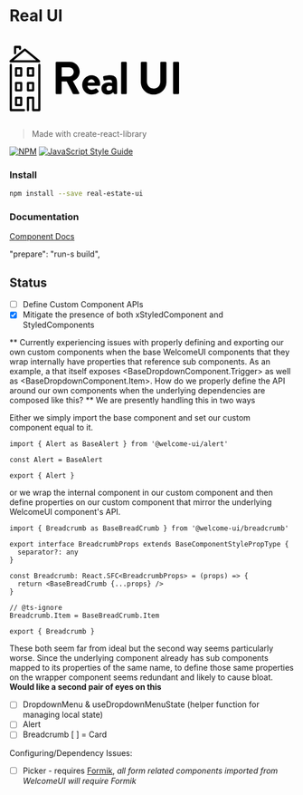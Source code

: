 # Real UI

<svg class='jsx-2263963463 artboard'>
  <svg
    viewBox='-141.56705517517742 -105 519.9614213723605 200'
    xmlns='http://www.w3.org/2000/svg'
    xmlns:xlink='http://www.w3.org/1999/xlink'
    version='1.1'
    class='jsx-2263963463 artboard-inner'
    style='width: 339px; height: 130.394px; max-height: 100%;'
  >
    <g
      transform='translate(-12.816901408450704 42.59154929577465) scale(1.9561815336463222)'
      fill='#000'
    >
      <g id='line1'>
        <path d='M6.552-1.368C6.552-0.648 7.128 0 7.920 0L14.544 0C15.264 0 15.912-0.648 15.912-1.368L15.912-19.728L23.904-19.728L33.480-0.648C33.624-0.360 33.984 0 34.632 0L42.192 0C43.416 0 43.920-1.152 43.416-2.088L33.552-20.376C39.816-22.896 44.208-28.296 44.208-34.920C44.208-43.488 37.152-50.400 28.512-50.400L7.920-50.400C7.128-50.400 6.552-49.752 6.552-49.032ZM15.984-27.432L15.984-41.760L27.720-41.760C31.536-41.760 34.848-38.592 34.848-34.776C34.848-30.744 31.536-27.432 27.720-27.432Z'></path>
        <path d='M48.139-14.400C48.139-6.120 54.259 0.720 62.899 0.720C67.579 0.720 71.251-1.008 73.627-3.240C74.347-3.816 74.203-4.608 73.699-5.112L70.747-8.496C70.243-9.072 69.595-8.928 68.875-8.496C67.579-7.560 65.491-6.696 63.259-6.696C59.083-6.696 56.563-10.008 56.347-12.960L74.779-12.960C75.427-12.960 76.075-13.464 76.147-14.184C76.219-14.688 76.291-15.624 76.291-16.128C76.291-23.904 70.243-29.520 62.827-29.520C54.259-29.520 48.139-22.536 48.139-14.400ZM56.995-18.000C57.355-20.736 59.731-22.896 62.611-22.896C65.347-22.896 67.651-20.664 67.867-18.000Z'></path>
        <path d='M78.278-9.144C78.278-3.024 82.238 0.720 87.998 0.720C92.462 0.720 95.126-1.440 96.782-2.952L97.646-1.008C98.006-0.216 98.366 0 98.870 0L101.462 0C102.182 0 102.830-0.648 102.830-1.368L102.830-16.992C102.830-24.840 100.742-29.520 91.742-29.520C87.134-29.520 82.526-28.368 81.950-28.152C81.302-27.936 80.726-27.432 80.942-26.352L81.590-22.608C81.734-21.672 82.238-21.024 83.246-21.312C84.902-21.816 88.646-22.392 91.310-22.392C93.974-22.392 95.126-21.096 95.054-17.424C95.054-17.424 92.678-18.216 89.798-18.216C82.454-18.216 78.278-14.256 78.278-9.144ZM86.198-9.144C86.198-11.448 88.070-13.032 90.878-13.032C92.966-13.032 94.910-12.168 94.910-12.168L94.910-8.208C94.478-7.344 92.246-5.400 89.942-5.400C87.710-5.400 86.198-6.984 86.198-9.144Z'></path>
        <path d='M109.138-1.368C109.138-0.648 109.786 0 110.506 0L116.554 0C117.274 0 117.922-0.648 117.922-1.368L117.922-49.032C117.922-49.752 117.274-50.400 116.554-50.400L110.506-50.400C109.786-50.400 109.138-49.752 109.138-49.032Z'></path>
        <path d=''></path>
        <path d='M140.040-19.080C140.040-8.136 148.752 0.720 160.056 0.720C171.432 0.720 180.144-8.136 180.144-19.080L180.144-49.032C180.144-49.752 179.496-50.400 178.776-50.400L171.936-50.400C171.144-50.400 170.568-49.752 170.568-49.032L170.568-19.512C170.568-13.464 166.320-8.640 160.056-8.640C153.792-8.640 149.616-13.464 149.616-19.584L149.616-49.032C149.616-49.752 149.040-50.400 148.248-50.400L141.408-50.400C140.688-50.400 140.040-49.752 140.040-49.032Z'></path>
        <path d='M190.555-1.368C190.555-0.648 191.203 0 191.923 0L198.619 0C199.339 0 199.987-0.648 199.987-1.368L199.987-49.032C199.987-49.752 199.339-50.400 198.619-50.400L191.923-50.400C191.203-50.400 190.555-49.752 190.555-49.032Z'></path>
      </g>
    </g>
    <g
      transform='translate(-193.40746618853893 -104.83214079267364) scale(1.9983212649956614)'
      id='logomark'
    >
      <g fill='#000'>
        <path d='M43.89 92.26h-7.956a1.665 1.665 0 0 1-1.665-1.665V79.357c0-.919.746-1.664 1.665-1.664h7.956c.919 0 1.664.745 1.664 1.664v11.237c0 .921-.745 1.666-1.664 1.666zm-6.292-3.328h4.627v-7.91h-4.627v7.91zM43.89 69.725h-7.956a1.665 1.665 0 0 1-1.665-1.663V56.823c0-.919.746-1.665 1.665-1.665h7.956c.919 0 1.664.746 1.664 1.665v11.238c0 .918-.745 1.664-1.664 1.664zm-6.292-3.329h4.627v-7.909h-4.627v7.909zM43.89 47.189h-7.956a1.665 1.665 0 0 1-1.665-1.664V34.288c0-.919.746-1.664 1.665-1.664h7.956c.919 0 1.664.745 1.664 1.664v11.237c0 .919-.745 1.664-1.664 1.664zm-6.292-3.328h4.627v-7.909h-4.627v7.909zM62.206 69.725H54.25a1.664 1.664 0 0 1-1.664-1.663V56.823c0-.919.745-1.665 1.664-1.665h7.956c.919 0 1.664.746 1.664 1.665v11.238c0 .918-.745 1.664-1.664 1.664zm-6.292-3.329h4.628v-7.909h-4.628v7.909zM62.206 47.189H54.25a1.664 1.664 0 0 1-1.664-1.664V34.288c0-.919.745-1.664 1.664-1.664h7.956c.919 0 1.664.745 1.664 1.664v11.237c0 .919-.745 1.664-1.664 1.664zm-6.292-3.328h4.628v-7.909h-4.628v7.909zM34.493 12.831a1.664 1.664 0 0 1-1.664-1.664V1.58c0-.919.745-1.664 1.664-1.664h7.543c.92 0 1.665.745 1.665 1.664v2.913a1.664 1.664 0 0 1-3.329 0V3.244h-4.215v7.923a1.664 1.664 0 0 1-1.664 1.664zM71.41 25.227H27.605a1.664 1.664 0 0 1-1.055-2.95L48.453 4.318a1.664 1.664 0 0 1 2.11 0l21.902 17.958a1.665 1.665 0 0 1-1.055 2.951zm-39.151-3.329h34.497L49.507 7.757 32.259 21.898z'></path>
        <path d='M48.157 100H27.978a1.664 1.664 0 0 1-1.664-1.664V29.162a1.664 1.664 0 0 1 3.328 0v67.51h18.515a1.664 1.664 0 1 1 0 3.328zM71.714 100h-9.508a1.664 1.664 0 0 1-1.664-1.664V80.954h-4.628v17.382a1.664 1.664 0 0 1-3.328 0V79.29c0-.919.745-1.664 1.664-1.664h7.956c.919 0 1.664.745 1.664 1.664v17.382h6.18v-67.51a1.664 1.664 0 0 1 3.328 0v69.174c0 .919-.745 1.664-1.664 1.664z'></path>
      </g>
    </g>
  </svg>
</svg>

> Made with create-react-library

[![NPM](https://img.shields.io/npm/v/real-estate-ui.svg)](https://www.npmjs.com/package/real-estate-ui) [![JavaScript Style Guide](https://img.shields.io/badge/code_style-standard-brightgreen.svg)](https://standardjs.com)

### Install

```bash
npm install --save real-estate-ui
```

### Documentation

[Component Docs](src/docs/components)

"prepare": "run-s build",

## Status

- [ ] Define Custom Component APIs
- [x] Mitigate the presence of both xStyledComponent and StyledComponents

**
Currently experiencing issues with properly defining and exporting our own custom components when the base WelcomeUI components that they wrap internally have properties that reference sub components. As an example,
a <BaseDropdownComponent> that itself exposes <BaseDropdownComponent.Trigger> as well as <BaseDropdownComponent.Item>. How do we properly define the API around our own components when the underlying dependencies are composed like this?
**
We are presently handling this in two ways

Either we simply import the base component and set our custom component equal to it.

```
import { Alert as BaseAlert } from '@welcome-ui/alert'

const Alert = BaseAlert

export { Alert }

```

or we wrap the internal component in our custom component and then define properties on our custom component that mirror the underlying WelcomeUI component's API.

```
import { Breadcrumb as BaseBreadCrumb } from '@welcome-ui/breadcrumb'

export interface BreadcrumbProps extends BaseComponentStylePropType {
  separator?: any
}

const Breadcrumb: React.SFC<BreadcrumbProps> = (props) => {
  return <BaseBreadCrumb {...props} />
}

// @ts-ignore
Breadcrumb.Item = BaseBreadCrumb.Item

export { Breadcrumb }

```

These both seem far from ideal but the second way seems particularly worse. Since the underlying component already has sub components mapped to its properties of the same name, to define those same properties on the wrapper component
seems redundant and likely to cause bloat. **Would like a second pair of eyes on this**

- [ ] DropdownMenu & useDropdownMenuState (helper function for managing local state)
- [ ] Alert
- [ ] Breadcrumb
      [ ] = Card

Configuring/Dependency Issues:

- [ ] Picker - requires [Formik](https://formik.org/), _all form related components imported from WelcomeUI will require Formik_
